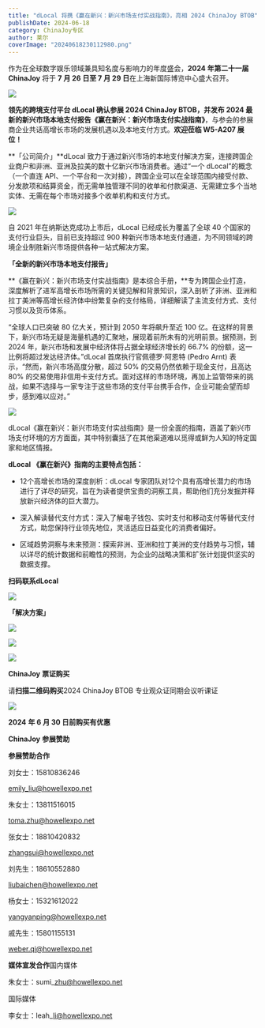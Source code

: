 ```yaml
---
title: "dLocal 将携《赢在新兴：新兴市场支付实战指南》，亮相 2024 ChinaJoy BTOB"
publishDate: 2024-06-18
category: ChinaJoy专区
author: 莱尔
coverImage: "20240618230112980.png"
---
```


作为在全球数字娱乐领域兼具知名度与影响力的年度盛会，**2024 年第二十一届 ChinaJoy** 将于 **7 月 26 日至 7 月 29 日**在上海新国际博览中心盛大召开。

![](https://ec-net-1251389766.cos.ap-shanghai.myqcloud.com/wp-content/uploads/2024/06/20240618230327922-1024x305.jpg)

**领先的跨境支付平台 dLocal 确认参展 2024 ChinaJoy BTOB，**并发布 2024 最新的新兴市场本地支付报告**《赢在新兴：新兴市场支付实战指南》**，与参会的参展商企业共话高增长市场的发展机遇以及本地支付方式。**欢迎莅临 W5-A207 展位！**

**「公司简介」**dLocal 致力于通过新兴市场的本地支付解决方案，连接跨国企业商户和非洲、亚洲及拉美的数十亿新兴市场消费者。通过“一个 dLocal”的概念（一个直连 API、一个平台和一次对接），跨国企业可以在全球范围内接受付款、分发款项和结算资金，而无需单独管理不同的收单和付款渠道、无需建立多个当地实体、无需在每个市场对接多个收单机构和支付方式。

![](https://ec-net-1251389766.cos.ap-shanghai.myqcloud.com/wp-content/uploads/2024/06/20240618230137223-1024x479.png)

自 2021 年在纳斯达克成功上市后，dLocal 已经成长为覆盖了全球 40 个国家的支付行业巨头，目前已支持超过 900 种新兴市场本地支付通道，为不同领域的跨境企业制胜新兴市场提供各种一站式解决方案。

**「全新的新兴市场本地支付报告」**

**《赢在新兴：新兴市场支付实战指南》是本综合手册，**专为跨国企业打造，深度解析了进军高增长市场所需的关键见解和背景知识，深入剖析了非洲、亚洲和拉丁美洲等高增长经济体中纷繁复杂的支付格局，详细解读了主流支付方式、支付习惯以及货币体系。

“全球人口已突破 80 亿大关，预计到 2050 年将飙升至近 100 亿。在这样的背景下，新兴市场无疑是海量机遇的汇聚地，展现着前所未有的光明前景。据预测，到 2024 年，新兴市场和发展中经济体将占据全球经济增长的 66.7% 的份额，这一比例将超过发达经济体。”dLocal 首席执行官佩德罗·阿恩特 (Pedro Arnt) 表示，“然而，新兴市场高度分散，超过 50% 的交易仍然依赖于现金支付，且高达 80% 的交易使用非信用卡支付方式。面对这样的市场环境，再加上监管带来的挑战，如果不选择与一家专注于这些市场的支付平台携手合作，企业可能会望而却步，感到难以应对。”

![](https://ec-net-1251389766.cos.ap-shanghai.myqcloud.com/wp-content/uploads/2024/06/20240618230143714-1024x576.png)

dLocal《赢在新兴：新兴市场支付实战指南》是一份全面的指南，涵盖了新兴市场支付环境的方方面面，其中特别囊括了在其他渠道难以觅得或鲜为人知的特定国家和地区情报。

**dLocal** **《赢在新兴》指南的主要特点包括：**

- 12个高增长市场的深度剖析：dLocal 专家团队对12个具有高增长潜力的市场进行了详尽的研究，旨在为读者提供宝贵的洞察工具，帮助他们充分发掘并释放新兴经济体的巨大潜力。

- 深入解读替代支付方式：深入了解电子钱包、实时支付和移动支付等替代支付方式，助您保持行业领先地位，灵活适应日益变化的消费者偏好。

- 区域趋势洞察与未来预测：探索非洲、亚洲和拉丁美洲的支付趋势与习惯，辅以详尽的统计数据和前瞻性的预测，为企业的战略决策和扩张计划提供坚实的数据支撑。

**扫码联系dLocal**

![](https://ec-net-1251389766.cos.ap-shanghai.myqcloud.com/wp-content/uploads/2024/06/20240618230142705-747x1024.jpg)

**「解决方案」**

![](https://ec-net-1251389766.cos.ap-shanghai.myqcloud.com/wp-content/uploads/2024/06/20240618230200404-947x1024.png)

![](https://ec-net-1251389766.cos.ap-shanghai.myqcloud.com/wp-content/uploads/2024/06/20240618230151646-1019x1024.png)

![](https://ec-net-1251389766.cos.ap-shanghai.myqcloud.com/wp-content/uploads/2024/06/20240618230207137-641x1024.png)

**ChinaJoy** **票证购买**

请**扫描二维码购买**2024 ChinaJoy BTOB 专业观众证同期会议听课证

![](https://ec-net-1251389766.cos.ap-shanghai.myqcloud.com/wp-content/uploads/2024/06/20240618230215389.jpg)

**2024** **年 6 月 30 日前购买有优惠**  
  

**ChinaJoy** **参展赞助**

**参展赞助合作**

刘女士：15810836246

[emily\_liu@howellexpo.net](mailto:emily_liu@howellexpo.net)

朱女士：13811516015

[toma.zhu@howellexpo.net](mailto:toma.zhu@howellexpo.net)

张女士：18810420832

[zhangsui@howellexpo.net](mailto:zhangsui@howellexpo.net)

刘先生：18610552880

[liubaichen@howellexpo.net](mailto:liubaichen@howellexpo.net)

杨女士：15321612022

[yangyanping@howellexpo.net](mailto:yangyanping@howellexpo.net)

戚先生：15801155131

[weber.qi@howellexpo.net](mailto:weber.qi@howellexpo.net)

  
**媒体宣发合作**国内媒体

朱女士：sumi\_zhu@howellexpo.net

国际媒体

李女士：leah\_li@howellexpo.net
